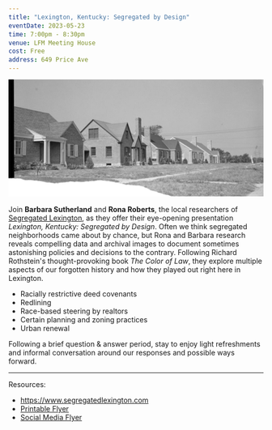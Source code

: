 ```yaml
---
title: "Lexington, Kentucky: Segregated by Design"
eventDate: 2023-05-23
time: 7:00pm - 8:30pm
venue: LFM Meeting House
cost: Free
address: 649 Price Ave
---
```


![flyer image](segregated-by-design-header.jpg#event)

Join **Barbara Sutherland** and **Rona Roberts**, the local researchers of
[Segregated Lexington](https://www.segregatedlexington.com), as they offer
their eye-opening presentation *Lexington, Kentucky: Segregated by Design*.
Often we think segregated neighborhoods came about by chance, but Rona and
Barbara research reveals compelling data and archival images to document
sometimes astonishing policies and decisions to the contrary. Following Richard
Rothstein's thought-provoking book *The Color of Law*, they explore multiple
aspects of our forgotten history and how they played out right here in
Lexington. 

- Racially restrictive deed covenants
- Redlining
- Race-based steering by realtors
- Certain planning and zoning practices
- Urban renewal

Following a brief question & answer period, stay to enjoy light refreshments
and informal conversation around our responses and possible ways forward.

---
Resources:
- https://www.segregatedlexington.com
- [Printable Flyer](segregated-lexington-print-flyer.pdf)
- [Social Media Flyer](segregated-by-design.jpg)
